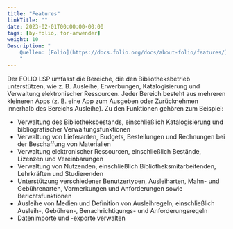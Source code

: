 ```yaml
---
title: "Features"
linkTitle: ""
date: 2023-02-01T00:00:00-00:00
tags: [by-folio, for-anwender]
weight: 10
Description: "
    Quellen: [Folio](https://docs.folio.org/docs/about-folio/features/) & [GBV](https://info.gbv.de/display/FOLIOGBVEXTERN/Features)
    "
---
```


Der FOLIO LSP umfasst die Bereiche, die den Bibliotheksbetrieb unterstützen, wie z. B. Ausleihe, Erwerbungen, Katalogisierung und Verwaltung elektronischer Ressourcen. Jeder Bereich besteht aus mehreren kleineren Apps (z. B. eine App zum Ausgeben oder Zurücknehmen innerhalb des Bereichs Ausleihe). Zu den Funktionen gehören zum Beispiel:

-   Verwaltung des Bibliotheksbestands, einschließlich Katalogisierung und bibliografischer Verwaltungsfunktionen
-   Verwaltung von Lieferanten, Budgets, Bestellungen und Rechnungen bei der Beschaffung von Materialien
-   Verwaltung elektronischer Ressourcen, einschließlich Bestände, Lizenzen und Vereinbarungen
-   Verwaltung von Nutzenden, einschließlich Bibliotheksmitarbeitenden, Lehrkräften und Studierenden
-   Unterstützung verschiedener Benutzertypen, Ausleiharten, Mahn- und Gebührenarten, Vormerkungen und Anforderungen sowie Berichtsfunktionen
-   Ausleihe von Medien und Definition von Ausleihregeln, einschließlich Ausleih-, Gebühren-, Benachrichtigungs- und Anforderungsregeln
-   Datenimporte und -exporte verwalten
